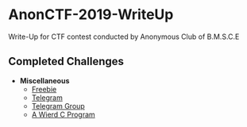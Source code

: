 # AnonCTF-2019-WriteUp
Write-Up for CTF contest conducted by Anonymous Club of B.M.S.C.E 

## Completed Challenges

* **Miscellaneous**
    - [Freebie](Miscellaneous/Freebie)
    - [Telegram](Miscellaneous/Telegram)
    - [Telegram Group](Miscellaneous/Telegram_Group)  
    - [A Wierd C Program](Miscellaneous/A_Wierd_C_Program)
